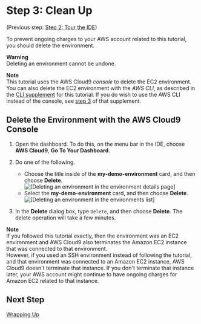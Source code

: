 # Step 3: Clean Up<a name="tutorial-clean-up"></a>

\(Previous step: [Step 2: Tour the IDE](tutorial-tour-ide.md)\)

To prevent ongoing charges to your AWS account related to this tutorial, you should delete the environment\.

**Warning**  
Deleting an environment cannot be undone\.

**Note**  
This tutorial uses the AWS Cloud9 *console* to delete the EC2 environment\. You can also delete the EC2 environment with the *AWS CLI*, as described in the [CLI supplement](tutorial-basic-cli.md) for this tutorial\. If you do wish to use the AWS CLI instead of the console, see [step 3](tutorial-basic-cli.md#tutorial-clean-up-cli-step3) of that supplement\.

## Delete the Environment with the AWS Cloud9 Console<a name="tutorial-clean-up-console"></a>

1. Open the dashboard\. To do this, on the menu bar in the IDE, choose **AWS Cloud9**, **Go To Your Dashboard**\.

1. Do one of the following\.
   + Choose the title inside of the **my\-demo\-environment** card, and then choose **Delete**\.  
![\[Deleting an environment in the environment details page\]](http://docs.aws.amazon.com/cloud9/latest/user-guide/images/console-delete-env.png)
   + Select the **my\-demo\-environment** card, and then choose **Delete**\.  
![\[Deleting an environment in the environments list\]](http://docs.aws.amazon.com/cloud9/latest/user-guide/images/console-delete-env-card.png)

1. In the **Delete** dialog box, type `Delete`, and then choose **Delete**\. The delete operation will take a few minutes\.

**Note**  
If you followed this tutorial exactly, then the environment was an EC2 environment and AWS Cloud9 also terminates the Amazon EC2 instance that was connected to that environment\.  
However, if you used an SSH environment instead of following the tutorial, and that environment was connected to an Amazon EC2 instance, AWS Cloud9 doesn't terminate that instance\. If you don't terminate that instance later, your AWS account might continue to have ongoing charges for Amazon EC2 related to that instance\.

## Next Step<a name="tutorial-clean-up-next"></a>

[Wrapping Up](tutorial-final-info.md)